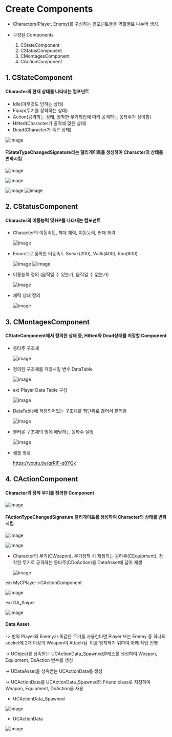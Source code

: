 # Create Components
- Characters(Player, Enemy)를 구성하는 컴포넌트들을 역할별로 나누어 생성.

- 구성된 Components
  1. CStateComponent
  2. CStatusComponent
  3. CMontagesComponent
  4. CActionComponent


## 1. CStateComponent

#### Character의 현재 상태를 나타내는 컴포넌트
- Idle(아무것도 안하는 상태)
- Equip(무기를 장착하는 상태)
- Action(공격하는 상태, 장착한 무기타입에 따라 공격하는 몽타주가 상이함)
- Hitted(Character가 공격에 맞은 상태)
- Dead(Character가 죽은 상태)
  
![image](https://github.com/HanYooTae/Unreal-Game-Project1/assets/41534351/ac300712-0313-4cb6-80fa-9b2c87fa7215)


#### FStateTypeChangedSignature라는 델리게이트를 생성하여 Character의 상태를 변화시킴
![image](https://github.com/HanYooTae/Unreal-Game-Project1/assets/41534351/87dfc344-52e5-4b54-b205-9bc71284b417)

![image](https://github.com/HanYooTae/Unreal-Game-Project1/assets/41534351/2e5ab983-47d8-4e3e-9009-6ba579f3a7b1)

![image](https://github.com/HanYooTae/Unreal-Game-Project1/assets/41534351/56f3a402-c60c-40be-9279-5dfa1c654e63)
![image](https://github.com/HanYooTae/Unreal-Game-Project1/assets/41534351/b3a79a0a-ba26-4206-be88-4dd1c4545d07)


## 2. CStatusComponent

#### Character의 이동능력 및 HP를 나타내는 컴포넌트

- Character의 이동속도, 최대 체력, 이동능력, 현재 체력
  
   ![image](https://github.com/HanYooTae/Unreal-Game-Project1/assets/41534351/0d8fee6a-0c62-4a61-9983-cf682cf44541)

- Enum으로 정의한 이동속도 Sneak(200), Walk(400), Run(600)
  
   ![image](https://github.com/HanYooTae/Unreal-Game-Project1/assets/41534351/418a757f-0541-4f72-8014-039c65d9b447)
   ![image](https://github.com/HanYooTae/Unreal-Game-Project1/assets/41534351/e9baf471-931a-44bd-b651-c4a5c1356b08)

- 이동능력 정의 (움직일 수 있는가, 움직일 수 없는가)
  
   ![image](https://github.com/HanYooTae/Unreal-Game-Project1/assets/41534351/a04b9bdb-0cff-4fe8-9caf-833c5d30135c)

- 체력 상태 정의
  
   ![image](https://github.com/HanYooTae/Unreal-Game-Project1/assets/41534351/80fcbf1d-c883-4615-8c28-dbe9fd609c11)



## 3. CMontagesComponent

#### CStateComponent에서 정의한 상태 중, Hitted와 Dead상태를 저장할 Component

- 몽타주 구조체
  
  ![image](https://github.com/HanYooTae/Unreal-Game-Project1/assets/41534351/1b2b247d-c0cd-4cff-9bdb-df275a8a1623)

- 정의된 구조체를 저장시킬 변수 DataTable

  ![image](https://github.com/HanYooTae/Unreal-Game-Project1/assets/41534351/06af6a18-7593-44e4-8337-126f5f08d607)


- ex) Player Data Table 구성
  
  ![image](https://github.com/HanYooTae/Unreal-Game-Project1/assets/41534351/90b4de5c-08a2-467f-abbe-6ee0b05559cf)


- DataTable에 저장되어있는 구조체를 행단위로 끊어서 불러옴

  ![image](https://github.com/HanYooTae/Unreal-Game-Project1/assets/41534351/6e522588-c9e5-48c9-90f2-6ff81ef510f6)

- 불러온 구조체의 행에 해당하는 몽타주 실행

  ![image](https://github.com/HanYooTae/Unreal-Game-Project1/assets/41534351/415e6dd8-33a1-475c-a92a-f02ab9c7e6ba)



- 샘플 영상
  
  https://youtu.be/qrRIF-q8YQk


## 4. CActionComponent

#### Character의 장착 무기를 정의한 Component

  ![image](https://github.com/HanYooTae/Unreal-Game-Project1/assets/41534351/04037d08-b212-45bc-b86f-e0582092b64b)

#### FActionTypeChangedSignature 델리게이트를 생성하여 Character의 상태를 변화시킴

  ![image](https://github.com/HanYooTae/Unreal-Game-Project1/assets/41534351/4ce5ff3c-8809-4412-84b6-d346c035626a)

  ![image](https://github.com/HanYooTae/Unreal-Game-Project1/assets/41534351/8685e901-cb1d-4031-b941-7c203db6e4de)


- Character의 무기(CWeapon), 무기장착 시 재생되는 몽타주(CEquipment), 장착한 무기로 공격하는 몽타주(CDoAction)를 DataAsset에 담아 재생

  ![image](https://github.com/HanYooTae/Unreal-Game-Project1/assets/41534351/ae300c87-58d7-4f3b-9d28-2ca569665315)

ex) MyCPlayer->CActionComponent

  ![image](https://github.com/HanYooTae/Unreal-Game-Project1/assets/41534351/e47c6b68-40f8-4d7f-a5a0-3441dd75ebc0)

ex) DA_Sniper

  ![image](https://github.com/HanYooTae/Unreal-Game-Project1/assets/41534351/6d034db7-f4d1-4f5b-9d41-7503cadeb0a7)


#### Data Asset
-> 만약 Player와 Enemy가 똑같은 무기를 사용한다면 Player 또는 Enemy 중 하나의 socket에 2개 이상의 Weapon이 Attach됨. 이를 방지하기 위하여 아래 작업 진행

-> UObject를 상속받는 UCActionData_Spawned클래스를 생성하여 Weapon, Equipment, DoAction 변수를 생성

-> UDataAsset을 상속받는 UCActionData를 생성

-> UCActionData를 UCActionData_Spawned의 Friend class로 지정하여 Weapon, Equipment, DoAction을 사용

- UCActionData_Spawned

![image](https://github.com/HanYooTae/Unreal-Game-Project1/assets/41534351/bf38072f-38b9-4247-b94c-2fa49b697e86)

- UCActionData

![image](https://github.com/HanYooTae/Unreal-Game-Project1/assets/41534351/5714af02-24e1-43f0-baba-04d0e4d2fc25)

